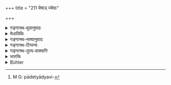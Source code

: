 +++
title = "211 येषाञ् ज्येष्ठः"

+++

<details><summary>गङ्गानथ-मूलानुवादः</summary>

If the eldest or the youngest of the brothers should be deprived of his shares,—or if either of them dies,—his share does not become lost.—(211)
</details>

<details><summary>मेधातिथिः</summary>

**येषां** भ्रातॄणां **ज्येष्ट्ःअः कनिष्ठो वा** भ्राता **अंशप्रदानाद् धीयते **। अंशप्रदानं विभागकालः । हीयते पातित्याद्यविभागार्थं[^५५९] च हेतुम् आसादयेत् । **म्रियेत** वा । **तस्य भागो न लुप्यते** । तस्येयं प्रतिपत्तिः ॥ ९.२११ ॥


[^५५९]:
     M G: pādetyādyavi-
</details>

<details><summary>गङ्गानथ-भाष्यानुवादः</summary>

If among the brothers, ‘*the eldest or the youngest*’ brother ‘should be
*deprived of his share*’—by being found to be debarred on account of
having become an out-east or stone such disability,—or ‘*if he dies*’—‘*his share does not become lost*’;—how this share shall be disposed of is explained in the following verse.—(211)
</details>

<details><summary>गङ्गानथ-टिप्पन्यः</summary>

‘*Hīyetāṃśapradānataḥ*,’—‘On account of having become an outcast and so
forth’ (Medhātithi),—‘by becoming an ascetic’ (Kullūka and Nandana),—‘by
having emigrated’ (Nandana),—‘by becoming an eunuch after the first
partition’ (Nārāyaṇa).

‘*Bhāgo na lupyate*.’—‘His share must not be divided by his co-parceners
among themselves’ (Nārāyaṇa); ‘the disposal of his share is prescribed
in the next verse’ (Medhātithi, Rāghavānanda).

This verse is quoted in *Mitākṣarā* (2. 139), which explains the meaning
as follows:—‘among united brothers, if, at the time of partition,
one—either the eldest or the middle or the youngest—should happen to be
disqualified from receiving his share—either by entering another stage
of life or by committing such heinous sins as the killing of a Brāhmaṇa,
or if he happen to die,—then his share is not lost, *i*. *e*., it has to
be set aside, and not divided among his co-parceners’.

It is quoted in *Madanapārijāta* (p. 678), which adds the same
explanation as *Mitākṣarā*; but as grounds of disqualification, it
mentions ‘entering of another life-stage or becoming an outcast’; it
adds that the next verse lays down what is to be done with the share
thus set aside.

It is quoted in *Aparārka* (p. 749), which explains ‘*amṣhapradāna*’ as
*partition*; and points out that ‘*hīyate*’ means disqualification by
reason of ‘renunciation’, ‘becoming an outcast’ and so forth; his share
however is not lost, does not disappear,—it has to be determined and
disposed of as laid down in the next verse.

It is quoted in *Vivādaratnākara* (p. 601), which explains as
follows:—‘Hence among united brothers, if anyone should take to
renunciation, or by some such cause become deprived of his share, or
should happen to die, his share does not disappear’;—and in *Dāyatattva*
(p. 55).

It is quoted in *Vyavahāramayūkha* (p. 67), which explains ‘*hīyate*’ as
‘by reason of entering another state or becoming an outcast—and in
*Parāśaramādhava* (Vyavahāra, p. 362), which adds the following
explanation:—‘Among united brothers, who are sons of different mothers,
if any one,—either the eldest or the middle or the youngest—should be
deprived of his share at the time of partition—by reason of his having
gone to a foreign country and such other causes—his share does not
disappear; it has to be set aside, and not divided among the
co-parceners.’
</details>

<details><summary>गङ्गानथ-तुल्य-वाक्यानि</summary>

**(verses 9.211-212)  
**

*Viṣṇu* (17.17).—‘A re-united co-parcener shall take the share of his
re-united co-parcener who has died without issue; and a uterine brother
that of his uterine brother; and they shall give the shares of their
deceased co-parceners and uterine brothers to the sons of the latter.’

*Yājñavalkya* (2.138).—‘Between two re-united co-parceners, if one
should die, the other shall take his share; hut in the event of a
posthumous son being born to the former, the living co-parcener shall
make over the dead father’s share to that son. Similarly in the case of
two re-united uterine brothers.’

*Bṛhaspati* (25.74-76).—‘When anyone brother should die, or anyhow
renounce worldly interests, his share is not lost; it is allotted to his
uterine brother. If there be a sister, she is entitled to a share of his
property. This is the law regarding the property of one destitute of
issue, and who has left no wife or father. When two co-parceners have
again become united, they shall mutually inherit their property.’

*Śaṅkha* (Vivādaratnākara, p. 603).—‘Among brothers, if anyone, without
issue, should renounce the world, or die,—the remaining brothers shall
divide among themselves all his property, except the *strīdhana*.’

*Kātyāyana* (Do., p. 605).—‘The shares of re-united co-parceners shall
be taken by re-united co-parceners; those of brothers living separately
by those living separately;—in both cases, if there is no wife or other
heir.’
</details>

<details><summary>भारुचिः</summary>

प्रोषितस्य मृतस्य वा भागम् उद्धृत्य ॥ ९.२११ ॥
</details>

<details><summary>Bühler</summary>

211	If the eldest or the youngest (brother) is deprived of his share, or if either of them dies, his share is not lost (to his immediate heirs).
</details>
